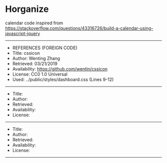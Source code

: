# Horganize

calendar code inspired from https://stackoverflow.com/questions/43316726/build-a-calendar-using-javascript-jquery

*****************************************************
* REFERENCES (FOREIGN CODE)
*    Title: cssicon
*    Author: Wenting Zhang
*    Retrieved: 03/21/2019
*    Availability: https://github.com/wentin/cssicon
*    License: CC0 1.0 Universal
*    Used: ../public/styles/dashboard.css (Lines 9-12)
*****************************************************
*    Title: 
*    Author: 
*    Retrieved:
*    Availability: 
*    License: 
*****************************************************
*    Title: 
*    Author:
*    Retrieved: 
*    Availability: 
*    License: 
*****************************************************
